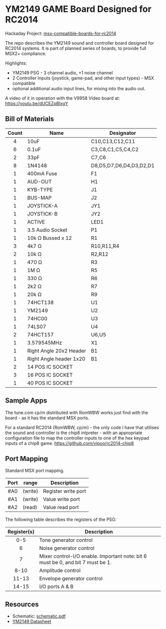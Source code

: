 # YM2149 GAME Board Designed for RC2014

Hackaday Project: [msx-compatible-boards-for-rc2014](https://hackaday.io/project/175574-msx-compatible-boards-for-rc2014)

The repo describes the YM2149 sound and controller board designed for RC2014 systems.  It is part of planned series of boards, to provide full MSX2+ compliance.

Highlights:
* YM2149 PSG - 3 channel audio, +1 noise channel
* 2 Controller Inputs (joystick, game-pad, and other input types) - MSX compatible
* optional additional audio input lines, for mixing into the audio out.

A video of it in operation with the V9958 Video board at: https://youtu.be/dUCEZpBlxgY


## Bill of Materials

|Count   | Name  |  Designator |
|:------:|-------|-------------|
| 4      |	10uF |	C10,C13,C12,C11
| 6      |	0.1uF	| C3,C8,C1,C5,C4,C2
| 2      |	33pF	| C7,C6
| 8      |	1N4148	| D8,D5,D7,D6,D4,D3,D2,D1
| 1      |	400mA Fuse |	F1
| 1      |	AUD-OUT	| H1
| 1      |	KYB-TYPE	| J1
| 1      |	BUS-MAP	| J2
| 1      |	JOYSTICK-A |	JY1
| 1      |	JOYSTICK-B |	JY2
| 1      |	ACTIVE |	LED1
| 1      |	3.5 Audio Socket	| P1
| 1      |	10k Ω Bussed x 12	| R1
| 3      |	4k7 Ω	| R10,R11,R4
| 2      |	10k Ω	| R2,R12
| 1      |	470 Ω	| R3
| 1      |	1M Ω	| R5
| 1      |	330 Ω	| R6
| 1      |	2k2 Ω	| R7
| 1      |	20k Ω	| R9
| 1      |	74HCT138 |	U1
| 1      |	YM2149	| U2
| 1      |	74HC00	| U3
| 1      |	74LS07	| U4
| 2      |	74HCT157 |	U6,U5
| 1      |	3.579545MHz |	X1
| 1      |	Right Angle 20x2 Header	| B1
| 1      |	Right Angle header 1x20	| B1
| 2      |	14 POS IC SOCKET |
| 3      |	16 POS IC SOCKET |
| 1      |	40 POS IC SOCKET |

## Sample Apps

The tune.com cp/m distributed with RomWBW works just find with the board - as it has the standard MSX ports.

For a standard RC2014 (RomWBW, cp/m) - the only code I have that utilises the sound and controller is the chip8 intpreter - with an appropriate configuration file to map the controller inputs to one of the hex keypad inputs of a chip8 game.
https://github.com/vipoo/rc2014-chip8

## Port Mapping

Standard MSX port mapping.

| Port |  range	| Description
|:------:|-------|-------------|
| #A0  | (write)| Register write port
| #A1  | (write)|	Value write port
| #A2  | (read)	| Value read port

The following table describes the registers of the PSG:

| Register(s)	| Description |
|:------:|-------|
| 0-5	| Tone generator control |
| 6	| Noise generator control |
| 7	| Mixer control-I/O enable. Important note: bit 6 must be 0, and bit 7 must be 1.  |
| 8-10	| Amplitude control |
| 11-13	| Envelope generator control |
| 14-15	| I/O ports A & B |

## Resources

* Schematic: [schematic.pdf](schematic.pdf "Schematic")
* [YM2149 Datasheet](datasheets/ym2149.pdf)
